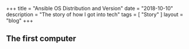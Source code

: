 +++
title = "Ansible OS Distribution and Version"
date = "2018-10-10"
description = "The story of how I got into tech"
tags = [ "Story" ]
layout = "blog"
+++

## The first computer

